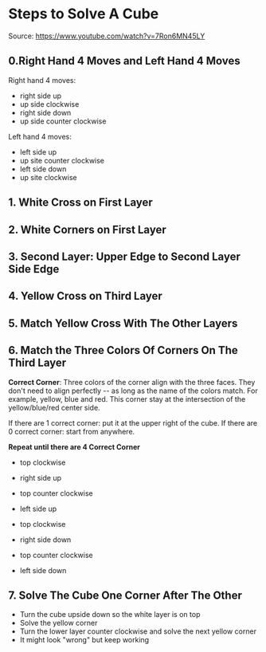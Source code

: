 # Steps to Solve A Cube
Source: https://www.youtube.com/watch?v=7Ron6MN45LY


## 0.Right Hand 4 Moves and Left Hand 4 Moves

Right hand 4 moves:
* right side up
* up side clockwise
* right side down
* up side counter clockwise

Left hand 4 moves:
* left side up
* up site counter clockwise
* left side down
* up site clockwise


## 1. White Cross on First Layer
## 2. White Corners on First Layer
## 3. Second Layer: Upper Edge to Second Layer Side Edge
## 4. Yellow Cross on Third Layer
## 5. Match Yellow Cross With The Other Layers 

## 6. Match the Three Colors Of Corners On The Third Layer
**Correct Corner**: Three colors of the corner align with the three faces. They don't need to align perfectly -- as long as the name of the colors match. For example, yellow, blue and red. This corner stay at the intersection of the yellow/blue/red center side. 

If there are 1 correct corner: put it at the upper right of the cube. If there are 0 correct corner: start from anywhere.

**Repeat until there are 4 Correct Corner**
* top clockwise
* right side up
* top counter clockwise
* left side up

* top clockwise
* right side down
* top counter clockwise
* left side down



## 7. Solve The Cube One Corner After The Other
* Turn the cube upside down so the white layer is on top
* Solve the yellow corner
* Turn the lower layer counter clockwise and solve the next yellow corner
* It might look "wrong" but keep working
